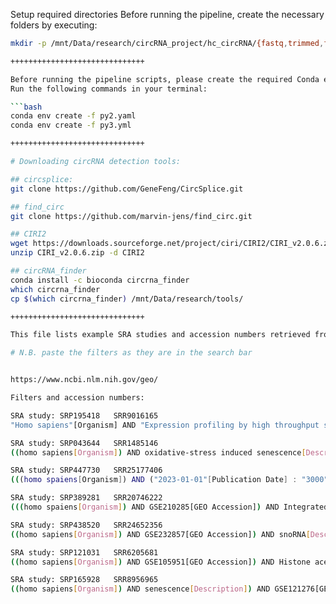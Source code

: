 Setup required directories
Before running the pipeline, create the necessary folders by executing:

```bash
mkdir -p /mnt/Data/research/circRNA_project/hc_circRNA/{fastq,trimmed,fastqc,alignment,circRNA,logs}

++++++++++++++++++++++++++++++

Before running the pipeline scripts, please create the required Conda environments to ensure all dependencies are installed correctly.
Run the following commands in your terminal:

```bash
conda env create -f py2.yaml    
conda env create -f py3.yml

++++++++++++++++++++++++++++++

# Downloading circRNA detection tools:

## circsplice:
git clone https://github.com/GeneFeng/CircSplice.git

## find_circ
git clone https://github.com/marvin-jens/find_circ.git

## CIRI2
wget https://downloads.sourceforge.net/project/ciri/CIRI2/CIRI_v2.0.6.zip
unzip CIRI_v2.0.6.zip -d CIRI2

## circRNA_finder
conda install -c bioconda circrna_finder
which circrna_finder
cp $(which circrna_finder) /mnt/Data/research/tools/

++++++++++++++++++++++++++++++

This file lists example SRA studies and accession numbers retrieved from the NCBI GEO database. Each entry includes the exact advanced search filters used. 

# N.B. paste the filters as they are in the search bar


https://www.ncbi.nlm.nih.gov/geo/

Filters and accession numbers:

SRA study: SRP195418   SRR9016165  
"Homo sapiens"[Organism] AND "Expression profiling by high throughput sequencing" AND ("cellular senescence"[Title] OR "senescence signature"[Title]) AND ("Illumina HiSeq 2500" OR "Illumina HiSeq 4000") AND ("2019/05/01"[Publication Date] : "2019/06/30"[Publication Date])

SRA study: SRP043644   SRR1485146  
((homo sapiens[Organism]) AND oxidative-stress induced senescence[Description]) AND ("2014-01-01"[Publication Date] : "2014-12-31"[Publication Date])

SRA study: SRP447730   SRR25177406  
(((homo spaiens[Organism]) AND ("2023-01-01"[Publication Date] : "3000"[Publication Date])) AND senescence[Description]) AND GSE236738[GEO Accession]

SRA study: SRP389281   SRR20746222  
(((homo spaiens[Organism]) AND GSE210285[GEO Accession]) AND Integrated multi-omics approach revealed cellular senescence landscape[Title]) AND Cellular senescence[Description]

SRA study: SRP438520   SRR24652356  
((homo sapiens[Organism]) AND GSE232857[GEO Accession]) AND snoRNA[Description]

SRA study: SRP121031   SRR6205681  
((homo sapiens[Organism]) AND GSE105951[GEO Accession]) AND Histone acetyltransferase p300[Title]

SRA study: SRP165928   SRR8956965  
((homo sapiens[Organism]) AND senescence[Description]) AND GSE121276[GEO Accession]

